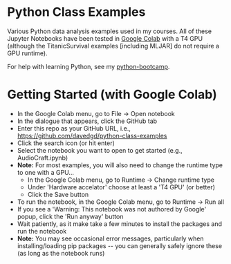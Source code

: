 # Python Class Examples
Various Python data analysis examples used in my courses. All of these Jupyter Notebooks have been tested in [Google Colab](http://colab.research.google.com) with a T4 GPU (although the TitanicSurvival examples [including MLJAR] do not require a GPU runtime).

For help with learning Python, see my [python-bootcamp](https://github.com/davedgd/python-bootcamp).

# Getting Started (with Google Colab)
- In the Google Colab menu, go to File -> Open notebook
- In the dialogue that appears, click the GitHub tab
- Enter this repo as your GitHub URL, i.e., https://github.com/davedgd/python-class-examples
- Click the search icon (or hit enter)
- Select the notebook you want to open to get started (e.g., AudioCraft.ipynb)
- **Note:** For most examples, you will also need to change the runtime type to one with a GPU...
    - In the Google Colab menu, go to Runtime -> Change runtime type
    - Under 'Hardware accelator' choose at least a 'T4 GPU' (or better)
    - Click the Save button
- To run the notebook, in the Google Colab menu, go to Runtime -> Run all
- If you see a 'Warning: This notebook was not authored by Google' popup, click the 'Run anyway' button
- Wait patiently, as it make take a few minutes to install the packages and run the notebook
- **Note:** You may see occasional error messages, particularly when installing/loading pip packages -- you can generally safely ignore these (as long as the notebook runs)
